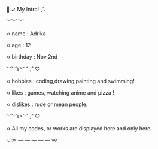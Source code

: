 🎀 ➹ My Intro! ˎˊ˗

 ︶︶ ︶
	
›› name : Adrika

›› age : 12

›› birthday : Nov 2nd

︶︶꒦꒷︶ ₊˚ ♡

›› hobbies : coding,drawing,painting and swimming!

›› likes : games, watching anime and pizza !

›› dislikes : rude or mean people.

︶︶꒦꒷︶ ₊˚ ♡

›› All my codes, or works are displayed here and only here.

‧₊ ✃ — — — — — ୨୧ 

